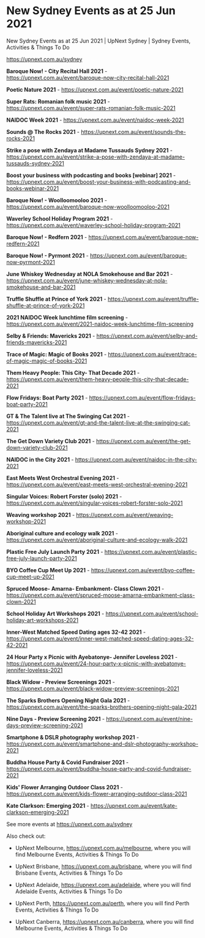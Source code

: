 # New Sydney Events as at 25 Jun 2021
New Sydney Events as at 25 Jun 2021 | UpNext Sydney | Sydney Events, Activities &amp; Things To Do

https://upnext.com.au/sydney


**Baroque Now! - City Recital Hall 2021** - https://upnext.com.au/event/baroque-now-city-recital-hall-2021

**Poetic Nature 2021** - https://upnext.com.au/event/poetic-nature-2021

**Super Rats: Romanian folk music 2021** - https://upnext.com.au/event/super-rats-romanian-folk-music-2021

**NAIDOC Week 2021** - https://upnext.com.au/event/naidoc-week-2021

**Sounds @ The Rocks 2021** - https://upnext.com.au/event/sounds-the-rocks-2021

**Strike a pose with Zendaya at Madame Tussauds Sydney 2021** - https://upnext.com.au/event/strike-a-pose-with-zendaya-at-madame-tussauds-sydney-2021

**Boost your business with podcasting and books [webinar] 2021** - https://upnext.com.au/event/boost-your-business-with-podcasting-and-books-webinar-2021

**Baroque Now! - Woolloomooloo 2021** - https://upnext.com.au/event/baroque-now-woolloomooloo-2021

**Waverley School Holiday Program 2021** - https://upnext.com.au/event/waverley-school-holiday-program-2021

**Baroque Now! - Redfern 2021** - https://upnext.com.au/event/baroque-now-redfern-2021

**Baroque Now! - Pyrmont 2021** - https://upnext.com.au/event/baroque-now-pyrmont-2021

**June Whiskey Wednesday at NOLA Smokehouse and Bar 2021** - https://upnext.com.au/event/june-whiskey-wednesday-at-nola-smokehouse-and-bar-2021

**Truffle Shuffle at Prince of York 2021** - https://upnext.com.au/event/truffle-shuffle-at-prince-of-york-2021

**2021 NAIDOC Week lunchtime film screening** - https://upnext.com.au/event/2021-naidoc-week-lunchtime-film-screening

**Selby & Friends: Mavericks 2021** - https://upnext.com.au/event/selby-and-friends-mavericks-2021

**Trace of Magic: Magic of Books 2021** - https://upnext.com.au/event/trace-of-magic-magic-of-books-2021

**Them Heavy People: This City- That Decade 2021** - https://upnext.com.au/event/them-heavy-people-this-city-that-decade-2021

**Flow Fridays: Boat Party 2021** - https://upnext.com.au/event/flow-fridays-boat-party-2021

**GT & The Talent live at The Swinging Cat 2021** - https://upnext.com.au/event/gt-and-the-talent-live-at-the-swinging-cat-2021

**The Get Down Variety Club 2021** - https://upnext.com.au/event/the-get-down-variety-club-2021

**NAIDOC in the City 2021** - https://upnext.com.au/event/naidoc-in-the-city-2021

**East Meets West Orchestral Evening 2021** - https://upnext.com.au/event/east-meets-west-orchestral-evening-2021

**Singular Voices: Robert Forster (solo) 2021** - https://upnext.com.au/event/singular-voices-robert-forster-solo-2021

**Weaving workshop 2021** - https://upnext.com.au/event/weaving-workshop-2021

**Aboriginal culture and ecology walk 2021** - https://upnext.com.au/event/aboriginal-culture-and-ecology-walk-2021

**Plastic Free July Launch Party 2021** - https://upnext.com.au/event/plastic-free-july-launch-party-2021

**BYO Coffee Cup Meet Up 2021** - https://upnext.com.au/event/byo-coffee-cup-meet-up-2021

**Spruced Moose- Amarna- Embankment- Class Clown 2021** - https://upnext.com.au/event/spruced-moose-amarna-embankment-class-clown-2021

**School Holiday Art Workshops 2021** - https://upnext.com.au/event/school-holiday-art-workshops-2021

**Inner-West Matched Speed Dating ages 32-42 2021** - https://upnext.com.au/event/inner-west-matched-speed-dating-ages-32-42-2021

**24 Hour Party x Picnic with Ayebatonye- Jennifer Loveless 2021** - https://upnext.com.au/event/24-hour-party-x-picnic-with-ayebatonye-jennifer-loveless-2021

**Black Widow - Preview Screenings 2021** - https://upnext.com.au/event/black-widow-preview-screenings-2021

**The Sparks Brothers Opening Night Gala 2021** - https://upnext.com.au/event/the-sparks-brothers-opening-night-gala-2021

**Nine Days - Preview Screening 2021** - https://upnext.com.au/event/nine-days-preview-screening-2021

**Smartphone & DSLR photography workshop 2021** - https://upnext.com.au/event/smartphone-and-dslr-photography-workshop-2021

**Buddha House Party & Covid Fundraiser 2021** - https://upnext.com.au/event/buddha-house-party-and-covid-fundraiser-2021

**Kids' Flower Arranging Outdoor Class 2021** - https://upnext.com.au/event/kids-flower-arranging-outdoor-class-2021

**Kate Clarkson: Emerging 2021** - https://upnext.com.au/event/kate-clarkson-emerging-2021



See more events at https://upnext.com.au/sydney


Also check out:

* UpNext Melbourne, https://upnext.com.au/melbourne, where you will find Melbourne Events, Activities & Things To Do

* UpNext Brisbane, https://upnext.com.au/brisbane, where you will find Brisbane Events, Activities & Things To Do

* UpNext Adelaide, https://upnext.com.au/adelaide, where you will find Adelaide Events, Activities & Things To Do

* UpNext Perth, https://upnext.com.au/perth, where you will find Perth Events, Activities & Things To Do

* UpNext Canberra, https://upnext.com.au/canberra, where you will find Melbourne Events, Activities & Things To Do
